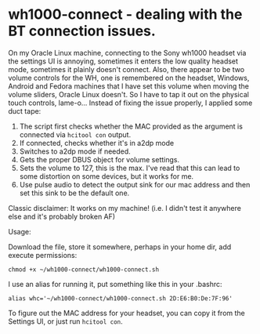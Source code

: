 # wh1000-connect - dealing with the BT connection issues.

On my Oracle Linux machine, connecting to the Sony wh1000 headset via the settings UI is annoying, sometimes it enters the low quality headset mode, sometimes it plainly doesn't connect. Also, there appear to be two volume controls for the WH, one is remembered on the headset, Windows, Android and Fedora machines that I have set this volume when moving the volume sliders, Oracle Linux doesn't. So I have to tap it out on the physical touch controls, lame-o...
Instead of fixing the issue properly, I applied some duct tape:
1) The script first checks whether the MAC provided as the argument is connected via `hcitool con` output.
2) If connected, checks whether it's in a2dp mode
3) Switches to a2dp mode if needed.
4) Gets the proper DBUS object for volume settings.
5) Sets the volume to 127, this is the max. I've read that this can lead to some distortion on some devices, but it works for me.
6) Use pulse audio to detect the output sink for our mac address and then set this sink to be the default one.

Classic disclaimer:
It works on my machine! (i.e. I didn't test it anywhere else and it's probably broken AF)

Usage:

Download the file, store it somewhere, perhaps in your home dir, add execute permissions:

`chmod +x ~/wh1000-connect/wh1000-connect.sh`

I use an alias for running it, put something like this in your .bashrc:

`alias whc='~/wh1000-connect/wh1000-connect.sh 2D:E6:B0:De:7F:96'`

To figure out the MAC address for your headset, you can copy it from the Settings UI, or just run `hcitool con`.
